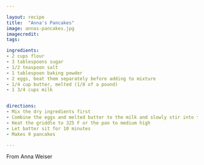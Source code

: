 ```yaml
---

layout: recipe
title:  "Anna's Pancakes"
image: annas-pancakes.jpg
imagecredit:
tags:

ingredients:
- 2 cups flour
- 3 tablespoons sugar
- 1/2 teaspoon salt
- 1 tablespoon baking powder
- 2 eggs, beat them separately before adding to mixture
- 1/4 cup butter, melted (1/8 of a pound)
- 1 3/4 cups milk


directions:
- Mix the dry ingredients first
- Combine the eggs and melted butter to the milk and slowly stir into the flour mixture
- Heat the griddle to 325 F or the pan to medium high
- Let batter sit for 10 minutes
- Makes 9 pancakes

---
```


From Anna Weiser
